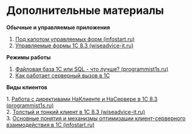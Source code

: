 # Дополнительные материалы

**Обычные и управляемые приложения**

1. [Под капотом управляемых форм (infostart.ru)](https://infostart.ru/1c/articles/198766/?ysclid=l5vyopptlp298098196)
2. [Управляемые формы 1С 8.3 (wiseadvice-it.ru)](https://wiseadvice-it.ru/o-kompanii/blog/articles/upravlyaemye-formy-1s-8-3/?ysclid=l5vyphy03l580024224)

**Режимы работы**

1. [Файловая база 1С или SQL - что лучше? (programmist1s.ru)](https://programmist1s.ru/1s-faylovaya-ili-sql/?ysclid=l5w2ll6d251122167)
2. [Как работает серверный вызов в 1С](https://xn----1-bedvffifm4g.xn--p1ai/news/2017-03-09-how-server-call-works/)

**Виды клиентов**

1. [Работа с директивами НаКлиенте и НаСервере в 1С 8.3 (programmist1s.ru)](https://programmist1s.ru/direktivyi-vyipolneniya-koda1s-v-upravlyaemyih-formah/?ysclid=l5w6cicsau117620967)  
2. [Толстый и тонкий клиент в 1С 8.3 (wiseadvice-it.ru)](https://wiseadvice-it.ru/o-kompanii/blog/articles/tolstyi-i-tonkii-klient-v-1s-8-3/?ysclid=l5w2onnm97105823531)  
3. [Основные понятия и механизмы оптимизации клиент-серверного взаимодействия в 1C (infostart.ru)](https://infostart.ru/1c/articles/891857/?ysclid=l5w2puyruk634205282)

